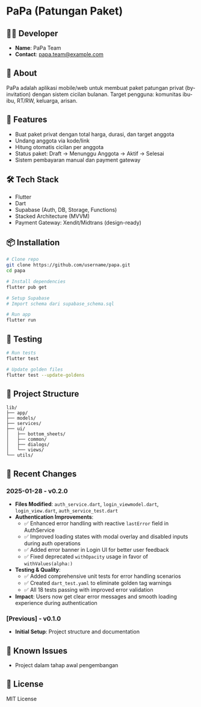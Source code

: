 # PaPa (Patungan Paket)

## 👨‍💻 Developer

- **Name**: PaPa Team
- **Contact**: papa.team@example.com

## 📱 About

PaPa adalah aplikasi mobile/web untuk membuat paket patungan privat (by-invitation) dengan sistem cicilan bulanan. Target pengguna: komunitas ibu-ibu, RT/RW, keluarga, arisan.

## 🚀 Features

- Buat paket privat dengan total harga, durasi, dan target anggota
- Undang anggota via kode/link
- Hitung otomatis cicilan per anggota
- Status paket: Draft → Menunggu Anggota → Aktif → Selesai
- Sistem pembayaran manual dan payment gateway

## 🛠 Tech Stack

- Flutter
- Dart
- Supabase (Auth, DB, Storage, Functions)
- Stacked Architecture (MVVM)
- Payment Gateway: Xendit/Midtrans (design-ready)

## 📦 Installation

```bash
# Clone repo
git clone https://github.com/username/papa.git
cd papa

# Install dependencies
flutter pub get

# Setup Supabase
# Import schema dari supabase_schema.sql

# Run app
flutter run
```

## 🧪 Testing

```bash
# Run tests
flutter test

# Update golden files
flutter test --update-goldens
```

## 📁 Project Structure

```
lib/
├── app/
├── models/
├── services/
├── ui/
│   ├── bottom_sheets/
│   ├── common/
│   ├── dialogs/
│   └── views/
└── utils/
```

## 📝 Recent Changes

### 2025-01-28 - v0.2.0

- **Files Modified**: `auth_service.dart`, `login_viewmodel.dart`, `login_view.dart`, `auth_service_test.dart`
- **Authentication Improvements**:
  - ✅ Enhanced error handling with reactive `lastError` field in AuthService
  - ✅ Improved loading states with modal overlay and disabled inputs during auth operations
  - ✅ Added error banner in Login UI for better user feedback
  - ✅ Fixed deprecated `withOpacity` usage in favor of `withValues(alpha:)`
- **Testing & Quality**:
  - ✅ Added comprehensive unit tests for error handling scenarios
  - ✅ Created `dart_test.yaml` to eliminate golden tag warnings
  - ✅ All 18 tests passing with improved error validation
- **Impact**: Users now get clear error messages and smooth loading experience during authentication

### [Previous] - v0.1.0

- **Initial Setup**: Project structure and documentation

## 🐛 Known Issues

- Project dalam tahap awal pengembangan

## 📄 License

MIT License
